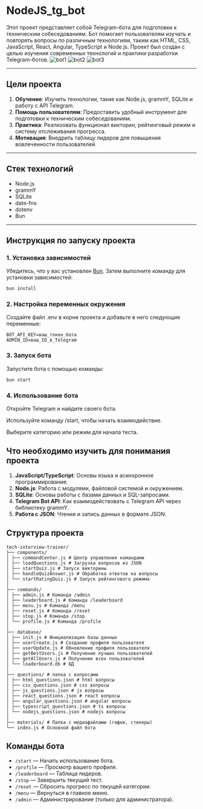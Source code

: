 # NodeJS_tg_bot
Этот проект представляет собой Telegram-бота для подготовки к техническим собеседованиям. Бот помогает пользователям изучать и повторять вопросы по различным технологиям, таким как HTML, CSS, JavaScript, React, Angular, TypeScript и Node.js. Проект был создан с целью изучения современных технологий и практики разработки Telegram-ботов.
![bot1](https://github.com/user-attachments/assets/eccd3c95-5528-4975-b4a9-2a2a676ea76c)
![bot2](https://github.com/user-attachments/assets/6979a1d7-78a5-444b-a07e-3f71a71aa30c)
![bot3](https://github.com/user-attachments/assets/5ff16b71-a14b-415d-ab35-80dd3a9f5beb)

---

## **Цели проекта**
1. **Обучение**: Изучить технологии, такие как Node.js, grammY, SQLite и работу с API Telegram.
2. **Помощь пользователям**: Предоставить удобный инструмент для подготовки к техническим собеседованиям.
3. **Практика**: Реализовать функционал викторин, рейтинговый режим и систему отслеживания прогресса.
4. **Мотивация**: Внедрить таблицу лидеров для повышения вовлеченности пользователей.

---

## **Стек технологий**
- Node.js
- grammY
- SQLite
- date-fns
- dotenv
- Bun

---

## **Инструкция по запуску проекта**

### **1. Установка зависимостей**

Убедитесь, что у вас установлен [Bun](https://bun.sh/). Затем выполните команду для установки зависимостей:
```bash
bun install
```

### **2. Настройка переменных окружения**

Создайте файл .env в корне проекта и добавьте в него следующие переменные:
```env
BOT_API_KEY=ваш_токен_бота
ADMIN_ID=ваш_ID_в_Telegram
```

### **3. Запуск бота**

Запустите бота с помощью команды:
```bash
bun start
```

### **4. Использование бота**

Откройте Telegram и найдите своего бота.

Используйте команду /start, чтобы начать взаимодействие.

Выберите категорию или режим для начала теста.

## **Что необходимо изучить для понимания проекта**
1. **JavaScript/TypeScript**: Основы языка и асинхронное программирование.
2. **Node.js**: Работа с модулями, файловой системой и окружением.
3. **SQLite**: Основы работы с базами данных и SQL-запросами.
4. **Telegram Bot API**: Как взаимодействовать с Telegram API через библиотеку grammY.
5. **Работа с JSON**: Чтение и запись данных в формате JSON.

## **Структура проекта**
```
tech-interview-trainer/
├── components/
│ ├── commandCenter.js # Центр управления командами
│ ├── loadQuestions.js # Загрузка вопросов из JSON
│ ├── startQuiz.js # Запуск викторины
│ ├── handleQuizAnswer.js # Обработка ответов на вопросы
│ └── startRatingQuiz.js # Запуск рейтингового режима
│
├── commands/
│ ├── admin.js # Команда /admin
│ ├── leaderboard.js # Команда /leaderboard
│ ├── menu.js # Команда /menu
│ ├── reset.js # Команда /reset
│ ├── stop.js # Команда /stop
│ └── profile.js # Команда /profile
│
├── database/
│ ├── init.js # Инициализация базы данных
│ ├── userCreate.js # Создание профиля пользователя
│ ├── userUpdate.js # Обновление профиля пользователя
│ ├── getBestUsers.js # Получение лучших пользователей
│ ├── getAllUsers.js # Получение всех пользователей
│ └── loaderboard.db # БД
│
├── questions/ # папка с вопросами
│ ├── html_questions.json # html вопросы
│ ├── css_questions.json # css вопросы
│ ├── js_questions.json # js вопросы
│ ├── react_questions.json # react вопросы
│ ├── angular_questions.json # angular вопросы
│ ├── typescript_questions.json # ts вопросы
│ └── nodejs_questions.json # nodejs вопросы
│
├── materials/ # Папка с медиафайлами (гифки, стикеры)
└── index.js # Основной файл бота
```

## **Команды бота**
- `/start` — Начать использование бота.
- `/profile` — Просмотр вашего профиля.
- `/leaderboard` — Таблица лидеров.
- `/stop` — Завершить текущий тест.
- `/reset` — Сбросить прогресс по текущей категории.
- `/menu` — Вернуться в главное меню.
- `/admin` — Администрирование (только для администратора).

